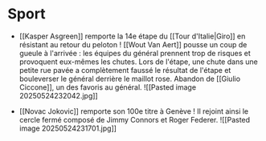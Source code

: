 # Sport

- [[Kasper Asgreen]] remporte la 14e étape du [[Tour d'Italie|Giro]] en résistant au retour du peloton ! [[Wout Van Aert]] pousse un coup de gueule à l'arrivée : les équipes du général prennent trop de risques et provoquent eux-mêmes les chutes. Lors de l'étape, une chute dans une petite rue pavée a complètement faussé le résultat de l'étape et bouleverser le général derrière le maillot rose. Abandon de [[Giulio Ciccone]], un des favoris au général. 
  ![[Pasted image 20250524232042.jpg]]

- [[Novac Jokovic]] remporte son 100e titre à Genève ! Il rejoint ainsi le cercle fermé composé de Jimmy Connors et Roger Federer.
  ![[Pasted image 20250524231701.jpg]]
